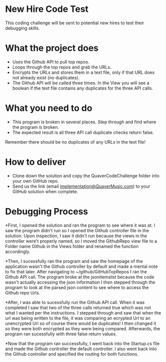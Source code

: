 # New Hire Code Test
This coding challenge will be sent to potential new hires to test their debugging skills. 

# What the project does
* Uses the Github API to pull top repos.
* Loops through the top repos and grab the URLs.
* Encrypts the URLs and stores them in a text file, only if that URL does not already exist (no duplicates).
* The Github API will be called three times. In the View you will see a boolean if the text file contains any duplicates for the three API calls.

# What you need to do
* This program is broken in several places. Step through and find where the program is broken.
* The expected result is all three API call duplicate checks return false.

Remember there should be no duplicates of any URLs in the text file!

# How to deliver 
* Clone down the solution and copy the QuaverCodeChallenge folder into your own GitHub repo.
* Send us the link (email implementation@QuaverMusic.com) to your GitHub solution when complete.

# Debugging Process
*First, I opened the solution and ran the program to see where it was at. I saw the program didn't run so I opened the Github controller file in the solution. Upon inspection, I saw it didn't run because the views in the controller were't properly named, so I moved the GithubRepo view file to a Folder name Github in the Views folder and renamed the function accordingly. 

*Then, I sucessfully ran the program and saw the homepage of the application wasn't the Github controller by default and made a mental note to fix that later. After navigating to ~/github/GitHubTopRepos I ran the Github API call. The program broke at the jsonitemslist because the code wasn't actually accessing the json information I then stepped through the program to look at the parsed json content to see where to access the Github repo Urls. 

*After, I was able to sucessfully run the Github API call. When it was completed I saw that two of the three calls returned true which was not what I wanted per the instructions. I stepped through and saw that when the url was being written to the file, it was comparing an ecrypted Url to an unencrypted Url so of course there would be duplicates! I then changed it so they were both encrypted as they were being compared. Afterwards, the program ran sucessfully with three false return values. 

*Now that the program ran successfully, I went back into the Startup.cs file and made the Github controller the default controller. I also went back into the Github controller and specified the routing for both functions. 
